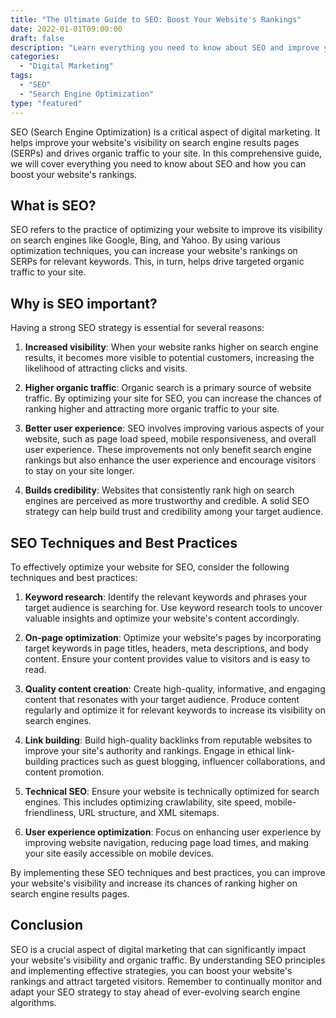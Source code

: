 ```yaml
---
title: "The Ultimate Guide to SEO: Boost Your Website's Rankings"
date: 2022-01-01T09:00:00
draft: false
description: "Learn everything you need to know about SEO and improve your website's rankings on search engines."
categories:
  - "Digital Marketing"
tags:
  - "SEO"
  - "Search Engine Optimization"
type: "featured"
---
```


SEO (Search Engine Optimization) is a critical aspect of digital marketing. It helps improve your website's visibility on search engine results pages (SERPs) and drives organic traffic to your site. In this comprehensive guide, we will cover everything you need to know about SEO and how you can boost your website's rankings.

## What is SEO?
SEO refers to the practice of optimizing your website to improve its visibility on search engines like Google, Bing, and Yahoo. By using various optimization techniques, you can increase your website's rankings on SERPs for relevant keywords. This, in turn, helps drive targeted organic traffic to your site.

## Why is SEO important?
Having a strong SEO strategy is essential for several reasons:

1. **Increased visibility**: When your website ranks higher on search engine results, it becomes more visible to potential customers, increasing the likelihood of attracting clicks and visits.

2. **Higher organic traffic**: Organic search is a primary source of website traffic. By optimizing your site for SEO, you can increase the chances of ranking higher and attracting more organic traffic to your site.

3. **Better user experience**: SEO involves improving various aspects of your website, such as page load speed, mobile responsiveness, and overall user experience. These improvements not only benefit search engine rankings but also enhance the user experience and encourage visitors to stay on your site longer.

4. **Builds credibility**: Websites that consistently rank high on search engines are perceived as more trustworthy and credible. A solid SEO strategy can help build trust and credibility among your target audience.

## SEO Techniques and Best Practices
To effectively optimize your website for SEO, consider the following techniques and best practices:

1. **Keyword research**: Identify the relevant keywords and phrases your target audience is searching for. Use keyword research tools to uncover valuable insights and optimize your website's content accordingly.

2. **On-page optimization**: Optimize your website's pages by incorporating target keywords in page titles, headers, meta descriptions, and body content. Ensure your content provides value to visitors and is easy to read.

3. **Quality content creation**: Create high-quality, informative, and engaging content that resonates with your target audience. Produce content regularly and optimize it for relevant keywords to increase its visibility on search engines.

4. **Link building**: Build high-quality backlinks from reputable websites to improve your site's authority and rankings. Engage in ethical link-building practices such as guest blogging, influencer collaborations, and content promotion.

5. **Technical SEO**: Ensure your website is technically optimized for search engines. This includes optimizing crawlability, site speed, mobile-friendliness, URL structure, and XML sitemaps.

6. **User experience optimization**: Focus on enhancing user experience by improving website navigation, reducing page load times, and making your site easily accessible on mobile devices.

By implementing these SEO techniques and best practices, you can improve your website's visibility and increase its chances of ranking higher on search engine results pages.

## Conclusion
SEO is a crucial aspect of digital marketing that can significantly impact your website's visibility and organic traffic. By understanding SEO principles and implementing effective strategies, you can boost your website's rankings and attract targeted visitors. Remember to continually monitor and adapt your SEO strategy to stay ahead of ever-evolving search engine algorithms.
